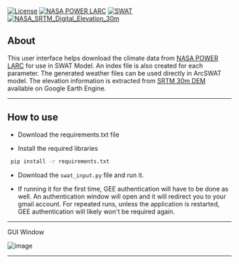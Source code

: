 [![License](https://img.shields.io/badge/License-MIT-yellow.svg)](https://opensource.org/licenses/MIT)
[![NASA POWER LARC](https://img.shields.io/badge/NASA_POWER_LARC-blue)](https://power.larc.nasa.gov/data-access-viewer/)
[![SWAT](https://img.shields.io/badge/SWAT-gray)](https://swat.tamu.edu/)
[![NASA_SRTM_Digital_Elevation_30m](https://img.shields.io/badge/NASA_SRTM_Digital_Elevation_30m-black)](https://developers.google.com/earth-engine/datasets/catalog/USGS_SRTMGL1_003)

## About
This user interface helps download the climate data from [NASA POWER LARC](https://power.larc.nasa.gov/data-access-viewer/) for use in SWAT Model. 
An index file is also created for each parameter. The generated weather files can be used directly in ArcSWAT model. 
The elevation information is extracted from [SRTM 30m DEM](https://developers.google.com/earth-engine/datasets/catalog/USGS_SRTMGL1_003) available on Google Earth Engine. 

---
## How to use
- Download the requirements.txt file

- Install the required libraries

```bash
 pip install -r requirements.txt
```

- Download the `swat_input.py` file and run it.
 
- If running it for the first time, GEE authentication will have to be done as well. An authentication window will open and it will redirect you to your gmail account. For repeated runs, unless the application is restarted, GEE authentication will likely won't be required again. 

---

GUI Window

![image](https://github.com/akhi9661/generate_swat_climate_input/assets/63473666/ae249ff6-0e66-4727-a088-e3823bad916a)

---



